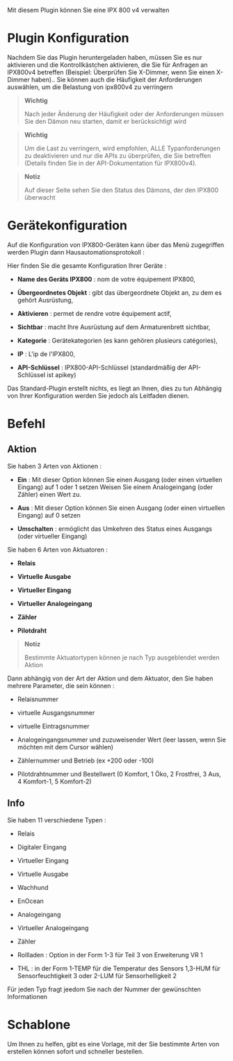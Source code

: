 Mit diesem Plugin können Sie eine IPX 800 v4 verwalten

Plugin Konfiguration 
=======================

Nachdem Sie das Plugin heruntergeladen haben, müssen Sie es nur aktivieren und die Kontrollkästchen aktivieren, die Sie für Anfragen an IPX800v4 betreffen (Beispiel: Überprüfen Sie X-Dimmer, wenn Sie einen X-Dimmer haben).. Sie können auch die Häufigkeit der Anforderungen auswählen, um die Belastung von ipx800v4 zu verringern

> **Wichtig**
>
> Nach jeder Änderung der Häufigkeit oder der Anforderungen müssen Sie den Dämon neu starten, damit er berücksichtigt wird

> **Wichtig**
>
> Um die Last zu verringern, wird empfohlen, ALLE Typanforderungen zu deaktivieren und nur die APIs zu überprüfen, die Sie betreffen (Details finden Sie in der API-Dokumentation für IPX800v4).

> **Notiz**
>
> Auf dieser Seite sehen Sie den Status des Dämons, der den IPX800 überwacht

Gerätekonfiguration 
=============================

Auf die Konfiguration von IPX800-Geräten kann über das Menü zugegriffen werden
Plugin dann Hausautomationsprotokoll :

Hier finden Sie die gesamte Konfiguration Ihrer Geräte :

-   **Name des Geräts IPX800** : nom de votre équipement IPX800,

-   **Übergeordnetes Objekt** : gibt das übergeordnete Objekt an, zu dem es gehört
    Ausrüstung,

-   **Aktivieren** : permet de rendre votre équipement actif,

-   **Sichtbar** : macht Ihre Ausrüstung auf dem Armaturenbrett sichtbar,

-   **Kategorie** : Gerätekategorien (es kann gehören
    plusieurs catégories),

-   **IP** : L'ip de l'IPX800,

-   **API-Schlüssel** : IPX800-API-Schlüssel (standardmäßig der API-Schlüssel
    ist apikey)

Das Standard-Plugin erstellt nichts, es liegt an Ihnen, dies zu tun
Abhängig von Ihrer Konfiguration werden Sie jedoch als Leitfaden dienen.

Befehl 
========

Aktion 
------

Sie haben 3 Arten von Aktionen :

-   **Ein** : Mit dieser Option können Sie einen Ausgang (oder einen virtuellen Eingang) auf 1 oder 1 setzen
    Weisen Sie einem Analogeingang (oder Zähler) einen Wert zu.

-   **Aus** : Mit dieser Option können Sie einen Ausgang (oder einen virtuellen Eingang) auf 0 setzen

-   **Umschalten** : ermöglicht das Umkehren des Status eines Ausgangs (oder
    virtueller Eingang)

Sie haben 6 Arten von Aktuatoren :

-   **Relais**

-   **Virtuelle Ausgabe**

-   **Virtueller Eingang**

-   **Virtueller Analogeingang**

-   **Zähler**

-   **Pilotdraht**

> **Notiz**
>
> Bestimmte Aktuatortypen können je nach Typ ausgeblendet werden
> Aktion

Dann abhängig von der Art der Aktion und dem Aktuator, den Sie haben
mehrere Parameter, die sein können :

-   Relaisnummer

-   virtuelle Ausgangsnummer

-   virtuelle Eintragsnummer

-   Analogeingangsnummer und zuzuweisender Wert (leer lassen, wenn
    Sie möchten mit dem Cursor wählen)

-   Zählernummer und Betrieb (ex +200 oder -100)

-   Pilotdrahtnummer und Bestellwert (0 Komfort, 1 Öko, 2 Frostfrei, 3 Aus, 4 Komfort-1, 5 Komfort-2)

Info 
----

Sie haben 11 verschiedene Typen :

-   Relais

-   Digitaler Eingang

-   Virtueller Eingang

-   Virtuelle Ausgabe

-   Wachhund

-   EnOcean

-   Analogeingang

-   Virtueller Analogeingang

-   Zähler

-   Rollladen : Option in der Form 1-3 für Teil 3 von
    Erweiterung VR 1

-   THL : in der Form 1-TEMP für die Temperatur des Sensors 1,3-HUM
    für Sensorfeuchtigkeit 3 oder 2-LUM für Sensorhelligkeit
    2

Für jeden Typ fragt jeedom Sie nach der Nummer der gewünschten Informationen

Schablone 
========

Um Ihnen zu helfen, gibt es eine Vorlage, mit der Sie bestimmte Arten von erstellen können
sofort und schneller bestellen.